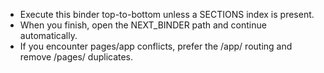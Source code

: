 
<!-- AugmentCode Hints -->
- Execute this binder top-to-bottom unless a SECTIONS index is present.
- When you finish, open the NEXT_BINDER path and continue automatically.
- If you encounter pages/app conflicts, prefer the /app/ routing and remove /pages/ duplicates.
